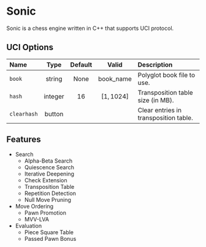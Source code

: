 # Sonic

Sonic is a chess engine written in C++ that supports UCI protocol.

## UCI Options

| Name | Type | Default | Valid | Description |
| :--- | :--: | :-----: | :---: | :---------- |
| `book` | string | None | book_name | Polyglot book file to use. |
| `hash` | integer | $16$ | $[1, 1024]$ | Transposition table size (in MB). |
| `clearhash` | button | | | Clear entries in transposition table. |

## Features

- Search
  - Alpha-Beta Search
  - Quiescence Search
  - Iterative Deepening
  - Check Extension
  - Transposition Table
  - Repetition Detection
  - Null Move Pruning
- Move Ordering
  - Pawn Promotion
  - MVV-LVA
- Evaluation
  - Piece Square Table
  - Passed Pawn Bonus
